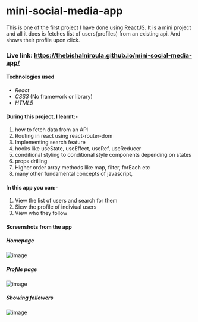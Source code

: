 # mini-social-media-app
This is one of the first project I have done using ReactJS. It is a mini project and all it does is fetches list of users(profiles) from an existing api. And shows their profile upon click.

### Live link: https://thebishalniroula.github.io/mini-social-media-app/

#### Technologies used
* *React*
* *CSS3* (No framework or library)
* *HTML5*

#### During this project, I learnt:-
1. how to fetch data from an API
2. Routing in react using react-router-dom
3. Implementing search feature
4. hooks like useState, useEffect, useRef, useReducer
5. conditional styling to conditional style components depending on states
6. props drilling
7. Higher order array methods like map, filter, forEach etc 
8. many other fundamental concepts of javascript,

#### In this app you can:-
1. View the list of users and search for them
2. Siew the profile of indiviual users
3. View who they follow

#### Screenshots from the app
##### Homepage
![image](https://user-images.githubusercontent.com/60183177/154632116-88c330b6-9385-4089-8d71-5f5b1794f438.png)

##### Profile page
![image](https://user-images.githubusercontent.com/60183177/154632495-daf65aec-ff0d-4e59-85bd-c56e65f4eec3.png)

##### Showing followers
![image](https://user-images.githubusercontent.com/60183177/154632614-38b09d86-7b80-4e09-a8f4-8a008e54019c.png)
